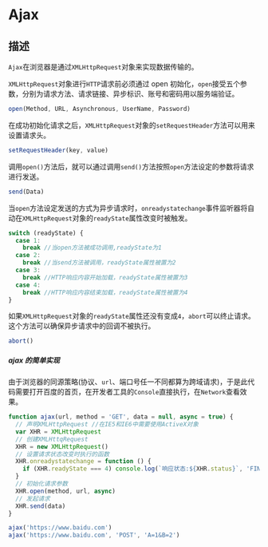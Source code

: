 # Ajax

## 描述

`Ajax`在浏览器是通过`XMLHttpRequest`对象来实现数据传输的。

`XMLHttpRequest`对象进行`HTTP`请求前必须通过 open 初始化，`open`接受五个参数，分别为请求方法、请求链接、异步标识、账号和密码用以服务端验证。

```javascript
open(Method, URL, Asynchronous, UserName, Password)
```

在成功初始化请求之后，`XMLHttpRequest`对象的`setRequestHeader`方法可以用来设置请求头。

```javascript
setRequestHeader(key, value)
```

调用`open()`方法后，就可以通过调用`send()`方法按照`open`方法设定的参数将请求进行发送。

```javascript
send(Data)
```

当`open`方法设定发送的方式为异步请求时，`onreadystatechange`事件监听器将自动在`XMLHttpRequest`对象的`readyState`属性改变时被触发。

```javascript
switch (readyState) {
  case 1:
    break //当open方法被成功调用,readyState为1
  case 2:
    break //当send方法被调用，readyState属性被置为2
  case 3:
    break //HTTP响应内容开始加载，readyState属性被置为3
  case 4:
    break //HTTP响应内容结束加载，readyState属性被置为4
}
```

如果`XMLHttpRequest`对象的`readyState`属性还没有变成`4`，`abort`可以终止请求。这个方法可以确保异步请求中的回调不被执行。

```javascript
abort()
```

##### ajax 的简单实现

由于浏览器的同源策略(协议、`url`、端口号任一不同都算为跨域请求)，于是此代码需要打开百度的首页，在开发者工具的`Console`直接执行，在`Network`查看效果。

```javascript
function ajax(url, method = 'GET', data = null, async = true) {
  // 声明XMLHttpRequest //在IE5和IE6中需要使用ActiveX对象
  var XHR = XMLHttpRequest
  // 创建XMLHttqRequest
  XHR = new XMLHttpRequest()
  // 设置请求状态改变时执行的函数
  XHR.onreadystatechange = function () {
    if (XHR.readyState === 4) console.log(`响应状态:${XHR.status}`, 'FINISH') //XHR.responseText为响应体
  }
  // 初始化请求参数
  XHR.open(method, url, async)
  // 发起请求
  XHR.send(data)
}

ajax('https://www.baidu.com')
ajax('https://www.baidu.com', 'POST', 'A=1&B=2')
```
